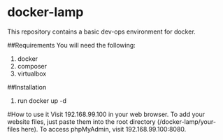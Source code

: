 # docker-lamp
This repository contains a basic dev-ops environment for docker.

##Requirements
You will need the following:

1. docker
2. composer
3. virtualbox

##Installation
1. run docker up -d

#How to use it
Visit 192.168.99.100 in your web browser. To add your website files, just paste them into the root directory (/docker-lamp/your-files here). To access phpMyAdmin, visit 192.168.99.100:8080.
